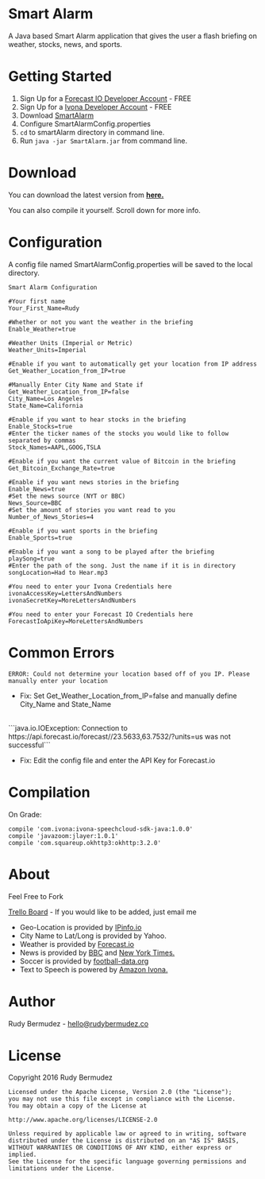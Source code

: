 # Smart Alarm

A Java based Smart Alarm application that gives the user a flash briefing on weather, stocks, news, and sports.
# Getting Started
1. Sign Up for a [Forecast IO Developer Account](https://developer.forecast.io/register) - FREE
2. Sign Up for a [Ivona Developer Account](https://www.ivona.com/) - FREE
3. Download [SmartAlarm](https://github.com/RudyBermudez/SmartAlarm/blob/gh-pages/SmartAlarm.zip?raw=true)
4. Configure SmartAlarmConfig.properties
5. ```cd``` to smartAlarm directory in command line.
6. Run ```java -jar SmartAlarm.jar``` from command line.


# Download
You can download the latest version from [**here.**](https://github.com/RudyBermudez/SmartAlarm/blob/gh-pages/SmartAlarm.zip?raw=true)

You can also compile it yourself. Scroll down for more info.

# Configuration

A config file named SmartAlarmConfig.properties will be saved to the local directory.

```
Smart Alarm Configuration

#Your first name
Your_First_Name=Rudy

#Whether or not you want the weather in the briefing
Enable_Weather=true

#Weather Units (Imperial or Metric)
Weather_Units=Imperial

#Enable if you want to automatically get your location from IP address
Get_Weather_Location_from_IP=true

#Manually Enter City Name and State if Get_Weather_Location_from_IP=false
City_Name=Los Angeles
State_Name=California

#Enable if you want to hear stocks in the briefing
Enable_Stocks=true
#Enter the ticker names of the stocks you would like to follow separated by commas
Stock_Names=AAPL,GOOG,TSLA

#Enable if you want the current value of Bitcoin in the briefing
Get_Bitcoin_Exchange_Rate=true

#Enable if you want news stories in the briefing
Enable_News=true
#Set the news source (NYT or BBC)
News_Source=BBC
#Set the amount of stories you want read to you
Number_of_News_Stories=4

#Enable if you want sports in the briefing
Enable_Sports=true

#Enable if you want a song to be played after the briefing
playSong=true
#Enter the path of the song. Just the name if it is in directory
songLocation=Had to Hear.mp3

#You need to enter your Ivona Credentials here
ivonaAccessKey=LettersAndNumbers
ivonaSecretKey=MoreLettersAndNumbers

#You need to enter your Forecast IO Credentials here
ForecastIoApiKey=MoreLettersAndNumbers
```

# Common Errors
```ERROR: Could not determine your location based off of you IP. Please manually enter your location```

- Fix: Set Get_Weather_Location_from_IP=false and manually define City_Name and State_Name

<br>
```java.io.IOException: Connection to https://api.forecast.io/forecast//23.5633,63.7532/?units=us was not successful```    

- Fix: Edit the config file and enter the API Key for Forecast.io

# Compilation
On Grade:
```
compile 'com.ivona:ivona-speechcloud-sdk-java:1.0.0'
compile 'javazoom:jlayer:1.0.1'
compile 'com.squareup.okhttp3:okhttp:3.2.0'
```

# About
Feel Free to Fork

[Trello Board](https://trello.com/b/2KvGaEX5) - If you would like to be added, just email me


- Geo-Location is provided by [IPinfo.io](http://ipinfo.io)
- City Name to Lat/Long is provided by Yahoo.
- Weather is provided by [Forecast.io](http://Forecast.io)
- News is provided by [BBC](http://BBC.com) and [New York Times.](http://nytimes.com)
- Soccer is provided by [football-data.org](http://api.football-data.org/index)
- Text to Speech is powered by [Amazon Ivona.](https://www.ivona.com/)

# Author
Rudy Bermudez  -  [hello@rudybermudez.co](mailto:hello@rudybermudez.co)

# License

Copyright 2016 Rudy Bermudez
```
Licensed under the Apache License, Version 2.0 (the "License");
you may not use this file except in compliance with the License.
You may obtain a copy of the License at

http://www.apache.org/licenses/LICENSE-2.0

Unless required by applicable law or agreed to in writing, software
distributed under the License is distributed on an "AS IS" BASIS,
WITHOUT WARRANTIES OR CONDITIONS OF ANY KIND, either express or implied.
See the License for the specific language governing permissions and
limitations under the License.
```
